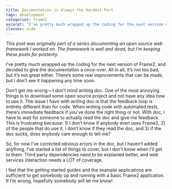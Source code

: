```yaml
---
title: Documentation is Always the Hardest Part
tags: development
categories: Frame2
excerpt: "I’ve pretty much wrapped up the coding for the next version of Frame2, and decided to give the documentation a once-over."
classes: wide
---
```


_This post was originally part of a series documenting an open source web framework I worked on. The framework is well and dead, but I’m keeping these posts for posterity._

I’ve pretty much wrapped up the coding for the next version of Frame2, and decided to give the documentation a once-over. All in all, it’s not too bad, but it’s not great either. There’s some real improvements that can be made, but I don’t see it happening any time soon.

Don’t get me wrong — I don’t mind writing doc. One of the most annoying things is to download some open source project and not have any idea how to use it. The issue I have with writing doc is that the feedback loop is entirely different than for code. When writing code with automated tests, there’s immediate feedback if you’ve done the right thing or not. With doc, I have to wait for someone to actually read the doc and give me feedback. This is frustrating because: 1) I don’t know if anybody even uses Frame2, 2) of the people that do use it, I don’t know if they read the doc, and 3) if the doc sucks, does anybody care enough to tell me?

So, for now I’ve corrected obvious errors in the doc, but I haven’t added anything. I’ve started a list of things to cover, but I don’t know when I’ll get to them. Third party dependencies need to be explained better, and web services interaction needs a LOT of coverage.

I feel that the getting started guides and the example applications are sufficient to get somebody up and running with a basic Frame2 application. If I’m wrong, hopefully somebody will let me know!
